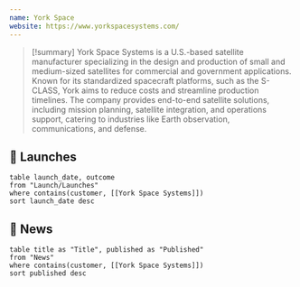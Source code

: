 ```yaml
---
name: York Space
website: https://www.yorkspacesystems.com/
---
```


>[!summary]
>York Space Systems is a U.S.-based satellite manufacturer specializing in the design and production of small and medium-sized satellites for commercial and government applications. Known for its standardized spacecraft platforms, such as the S-CLASS, York aims to reduce costs and streamline production timelines. The company provides end-to-end satellite solutions, including mission planning, satellite integration, and operations support, catering to industries like Earth observation, communications, and defense.


## 🚀 Launches

```dataview
table launch_date, outcome
from "Launch/Launches"
where contains(customer, [[York Space Systems]])
sort launch_date desc
```

## 📰 News

```dataview
table title as "Title", published as "Published"
from "News"
where contains(customer, [[York Space Systems]])
sort published desc
```

